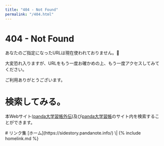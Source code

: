 ```yaml
---
title: "404 - Not Found"
permalink: "/404.html"
---
```

# 404 - Not Found
あなたのご指定になったURLは現在使われておりません。🐼

大変恐れ入りますが、URLをもう一度お確かめの上、もう一度アクセスしてみてください。

ご利用ありがとうございます。

# 検索してみる。
本Webサイト([panda大学習帳外伝](https://sidestory.pandanote.info/))及び[panda大学習帳](https://pandanote.info/)のサイト内を検索することができます。

<div id="gcse-at-sidestory">
<script>
  (function() {
    var cx = '006355007764863534429:nmawrubhohm';
    var gcse = document.createElement('script');
    gcse.type = 'text/javascript';
    gcse.async = true;
    gcse.src = 'https://cse.google.com/cse.js?cx=' + cx;
    var s = document.getElementsByTagName('script')[0];
    s.parentNode.insertBefore(gcse, s);
  })();
</script>
<gcse:search></gcse:search>
</div>
# リンク集
[ホーム](https://sidestory.pandanote.info/) \| {% include homelink.md %}
